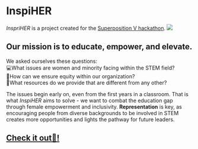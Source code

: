 # InspiHER

*InspriHER* is a project created for the [Superposition V hackathon](https://superposition.tech/hackathon.html). ![](https://raw.githubusercontent.com/veneta13/sp-v/main/img/logo.png)

## Our mission is to **educate, empower, and elevate**. 

We asked ourselves these questions: <br/>
💻What issues are women and minority facing within the STEM field? <br/> 
🤝How can we ensure equity within our organization? <br/>
🌱What resources do we provide that are different from any other? 

The issues begin early on, even from the first years in a classroom. That is what *InspiHER* aims to solve - we want to combat the education gap through female empowerment and inclusivity. **Representation** is key, as encouraging people from diverse backgrounds to be involved in STEM creates more opportunities and lights the pathway for future leaders.  

## [Check it out🙌!](https://veneta13.github.io/Superposition_InspiHER/)
